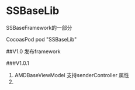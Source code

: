 # SSBaseLib
SSBaseFramework的一部分


CocoasPod 
pod "SSBaseLib"


##V1.0
发布framework


###V1.0.1
1. AMDBaseViewModel 支持senderController 属性
2. 
